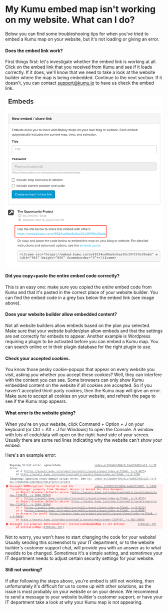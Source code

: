 # My Kumu embed map isn't working on my website. What can I do? 

Below you can find some troubleshooing tips for when you've tried to embed a Kumu map on your website, but it's not loading or giving an error. 

#### Does the embed link work?
First things first: let's investigate whether the embed link is working at all. Click on the embed link that you received from Kumu and see if it loads correctly. 
If it does, we'll know that we need to take a look at the website builder where the map is being embedded. Continue to the next section. 
If it doesn't, you can contact support@kumu.io to have us check the embed link. 

![embed link](/images/embed-link.png)

#### Did you copy+paste the entire embed code correctly?
This is an easy one: make sure you copied the _entire_ embed code from Kumu and that it's pasted in the correct place of your website builder. 
You can find the embed code in a grey box below the embed link (see image above). 

#### Does your website builder allow embedded content? 
Not all website builders allow embeds based on the plan you selected. Make sure that your website builder/plan allow embeds and that the settings are set correctly for embeds to appear. 
Another example is Wordpress requiring a plugin to be activated before you can embed a Kumu map. You can search online or in their plugin database for the right plugin to use. 

#### Check your accepted cookies. 
You know those pesky cookie-popups that appear on every website you visit, asking you whether you accept these cookies? Well, they can interfere with the content you can see. 
Some browsers can only show Kumu embedded content on the website if all cookies are accepted. So if you haven't accepted third-party cookies, then the Kumu map will give an error. 
Make sure to accept all cookies on your website, and refresh the page to see if the Kumu map appears. 

#### What error is the website giving? 
When you're on your website, click Command + Option + J on your keyboard (or Ctrl + Alt + J for Windows) to open the Console. 
A window with lots of code/data will open on the right-hand side of your screen. Usually there are some red lines indicating why the website can't show your embed. 

Here's an example error: 

![console error](/images/console-error.png)

Not to worry, you won't have to start changing the code for your website! Usually sending this screenshot to your IT department, or to the website builder's customer support chat, will provide you with an answer as to what needds to be changed. 
Sometimes it's a simple setting, and sometimes your IT department needs to adjust certain security settings for your website. 

#### Still not working? 
If after following the steps above, you're embed is still not working, then unfortunately it's difficult for us to come up with other solutions, as the issue is most probably on your website or on your device. 
We recommend to send a message to your website builder's customer support, or have your IT department take a look at why your Kumu map is not appearing. 
